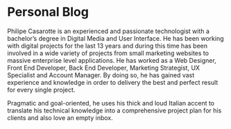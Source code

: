 Personal Blog
=======

Philipe Casarotte is an experienced and passionate technologist with a bachelor’s degree in Digital Media and User Interface. He has been working with digital projects for the last 13 years and during this time has been involved in a wide variety of projects from small marketing websites to massive enterprise level applications. He has worked as a Web Designer, Front End Developer, Back End Developer, Marketing Strategist, UX Specialist and Account Manager. By doing so, he has gained vast experience and knowledge in order to delivery the best and perfect result for every single project. 

Pragmatic and goal-oriented, he uses his thick and loud Italian accent to translate his technical knowledge into a comprehensive project plan for his clients and also love an empty inbox.